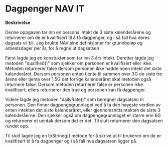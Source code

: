 # Dagpenger NAV IT

**Beskrivelse**

Denne oppgaven tar inn en persons intekt de 3 siste kalenderårene og 
returnerer om de er kvalifisert til å få dagpenger, og i så fall hva
deres dagsats vil bli. Jeg brukte NAV sine definisjoner for grunnbeløp og
arbeidsdager per år, for å regne ut dagsatsen.

Først lagde jeg en konstuktør som tar inn 3 års intekt. Deretter lagde jeg 
metoden "qualified()" som sjekker om personen er kvalifisert eller ikke. Metoden 
returnerer false dersom personen ikke hadde noen intekt det siste kalenderåret. Dersom 
personen enten tjente til sammen over 3G de siste tre årene eller tjente over 1.5G det forrige kalenderåret 
skal metoden også returnere false. Dersom metoden returnerer false er personen
ikke kvalifisert, ellers returnerer den true og personen kan få dagpenger.

Videre lagde jeg metoden "dailyRate()" som beregner dagsatsen til personen.
Den finner dagpengegrunnlaget ved å ta den høyeste verdien av enten intekten det siste kalenderåret, 
eller gjennomsnittsintekten de siste 3 kalenderåerne. Den sjekker også om dagpengegrunnlaget
er større enn 6G og returnerer et unntak dersom det er det. Til slutt returnerer den 
dagsatsen rundet opp. 

Til slutt lagde jeg en toStrinng() metode for å skrive ut til brukeren om de er kvalifisert til 
å fa dagpenger og i så fall hva dagsatsen ligger på. 
